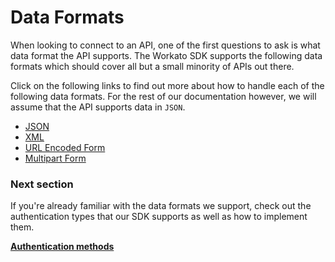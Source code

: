 # Data Formats
When looking to connect to an API, one of the first questions to ask is what data format the API supports. The Workato SDK supports the following data formats which should cover all but a small minority of APIs out there.

Click on the following links to find out more about how to handle each of the following data formats. For the rest of our documentation however, we will assume that the API supports data in `JSON`.

- [JSON](data-format/json-format.md)
- [XML](data-format/xml-format.md)
- [URL Encoded Form](data-format/form-url-encoded.md)
- [Multipart Form](data-format/request_format_multipart_form.md)

### Next section
If you're already familiar with the data formats we support, check out the authentication types that our SDK supports as well as how to implement them.

**[Authentication methods](/developing-connectors/sdk/authentication.md)**

